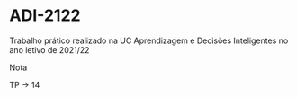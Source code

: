 # ADI-2122
Trabalho prático realizado na UC Aprendizagem e Decisões Inteligentes no ano letivo de 2021/22

Nota
<div>
TP -> 14
